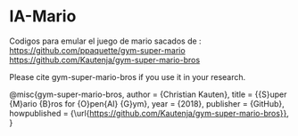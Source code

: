# IA-Mario
Codigos para emular el juego de mario sacados de :
https://github.com/ppaquette/gym-super-mario
https://github.com/Kautenja/gym-super-mario-bros

Please cite gym-super-mario-bros if you use it in your research.

@misc{gym-super-mario-bros,
  author = {Christian Kauten},
  title = {{S}uper {M}ario {B}ros for {O}pen{AI} {G}ym},
  year = {2018},
  publisher = {GitHub},
  howpublished = {\url{https://github.com/Kautenja/gym-super-mario-bros}},
}
